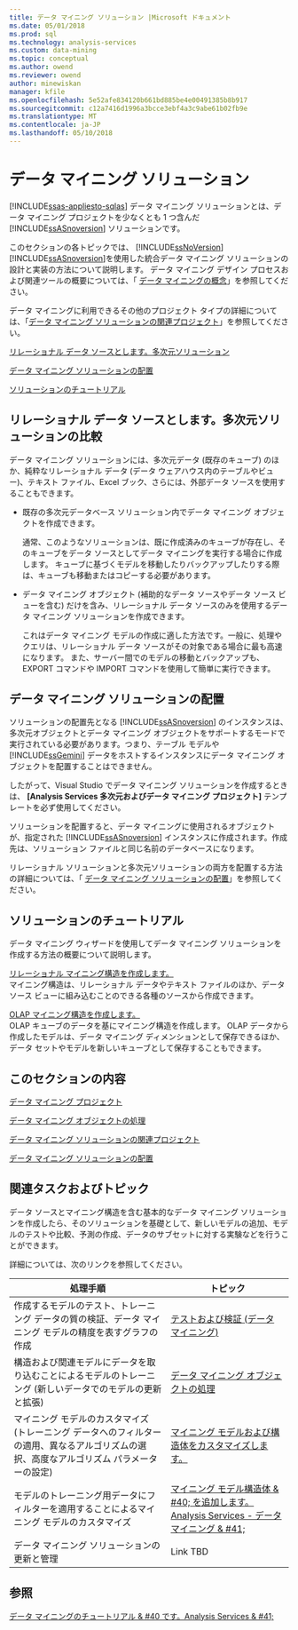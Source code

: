 ```yaml
---
title: データ マイニング ソリューション |Microsoft ドキュメント
ms.date: 05/01/2018
ms.prod: sql
ms.technology: analysis-services
ms.custom: data-mining
ms.topic: conceptual
ms.author: owend
ms.reviewer: owend
author: minewiskan
manager: kfile
ms.openlocfilehash: 5e52afe834120b661bd885be4e00491385b8b917
ms.sourcegitcommit: c12a7416d1996a3bcce3ebf4a3c9abe61b02fb9e
ms.translationtype: MT
ms.contentlocale: ja-JP
ms.lasthandoff: 05/10/2018
---
```

# <a name="data-mining-solutions"></a>データ マイニング ソリューション
[!INCLUDE[ssas-appliesto-sqlas](../../includes/ssas-appliesto-sqlas.md)]
  データ マイニング ソリューションとは、データ マイニング プロジェクトを少なくとも 1 つ含んだ [!INCLUDE[ssASnoversion](../../includes/ssasnoversion-md.md)] ソリューションです。  
  
 このセクションの各トピックでは、 [!INCLUDE[ssNoVersion](../../includes/ssnoversion-md.md)] [!INCLUDE[ssASnoversion](../../includes/ssasnoversion-md.md)]を使用した統合データ マイニング ソリューションの設計と実装の方法について説明します。 データ マイニング デザイン プロセスおよび関連ツールの概要については、「 [データ マイニングの概念](../../analysis-services/data-mining/data-mining-concepts.md)」を参照してください。  
  
 データ マイニングに利用できるその他のプロジェクト タイプの詳細については、「[データ マイニング ソリューションの関連プロジェクト](../../analysis-services/data-mining/related-projects-for-data-mining-solutions.md)」を参照してください。  
  
 [リレーショナル データ ソースとします。多次元ソリューション](#bkmk_RelMD)  
  
 [データ マイニング ソリューションの配置](#bkmk_Deploy)  
  
 [ソリューションのチュートリアル](#bkmk_Walkthru)  
  
##  <a name="bkmk_RelMD"></a>リレーショナル データ ソースとします。多次元ソリューションの比較  
 データ マイニング ソリューションには、多次元データ (既存のキューブ) のほか、純粋なリレーショナル データ (データ ウェアハウス内のテーブルやビュー)、テキスト ファイル、Excel ブック、さらには、外部データ ソースを使用することもできます。  
  
-   既存の多次元データベース ソリューション内でデータ マイニング オブジェクトを作成できます。  
  
     通常、このようなソリューションは、既に作成済みのキューブが存在し、そのキューブをデータ ソースとしてデータ マイニングを実行する場合に作成します。 キューブに基づくモデルを移動したりバックアップしたりする際は、キューブも移動またはコピーする必要があります。  
  
-   データ マイニング オブジェクト (補助的なデータ ソースやデータ ソース ビューを含む) だけを含み、リレーショナル データ ソースのみを使用するデータ マイニング ソリューションを作成できます。  
  
     これはデータ マイニング モデルの作成に適した方法です。一般に、処理やクエリは、リレーショナル データ ソースがその対象である場合に最も高速になります。 また、サーバー間でのモデルの移動とバックアップも、EXPORT コマンドや IMPORT コマンドを使用して簡単に実行できます。  
  
##  <a name="bkmk_Deploy"></a> データ マイニング ソリューションの配置  
 ソリューションの配置先となる [!INCLUDE[ssASnoversion](../../includes/ssasnoversion-md.md)] のインスタンスは、多次元オブジェクトとデータ マイニング オブジェクトをサポートするモードで実行されている必要があります。つまり、テーブル モデルや [!INCLUDE[ssGemini](../../includes/ssgemini-md.md)] データをホストするインスタンスにデータ マイニング オブジェクトを配置することはできません。  
  
 したがって、Visual Studio でデータ マイニング ソリューションを作成するときは、 **[Analysis Services 多次元およびデータ マイニング プロジェクト]** テンプレートを必ず使用してください。  
  
 ソリューションを配置すると、データ マイニングに使用されるオブジェクトが、指定された [!INCLUDE[ssASnoversion](../../includes/ssasnoversion-md.md)] インスタンスに作成されます。作成先は、ソリューション ファイルと同じ名前のデータベースになります。  
  
 リレーショナル ソリューションと多次元ソリューションの両方を配置する方法の詳細については、「 [データ マイニング ソリューションの配置](../../analysis-services/data-mining/deployment-of-data-mining-solutions.md)」を参照してください。  
  
##  <a name="bkmk_Walkthru"></a> ソリューションのチュートリアル  
 データ マイニング ウィザードを使用してデータ マイニング ソリューションを作成する方法の概要について説明します。  
  
 [リレーショナル マイニング構造を作成します。](../../analysis-services/data-mining/create-a-relational-mining-structure.md)  
 マイニング構造は、リレーショナル データやテキスト ファイルのほか、データ ソース ビューに組み込むことのできる各種のソースから作成できます。  
  
 [OLAP マイニング構造を作成します。](../../analysis-services/data-mining/create-an-olap-mining-structure.md)  
 OLAP キューブのデータを基にマイニング構造を作成します。 OLAP データから作成したモデルは、データ マイニング ディメンションとして保存できるほか、データ セットやモデルを新しいキューブとして保存することもできます。  
  
## <a name="in-this-section"></a>このセクションの内容  
 [データ マイニング プロジェクト](../../analysis-services/data-mining/data-mining-projects.md)  
  
 [データ マイニング オブジェクトの処理](../../analysis-services/data-mining/processing-data-mining-objects.md)  
  
 [データ マイニング ソリューションの関連プロジェクト](../../analysis-services/data-mining/related-projects-for-data-mining-solutions.md)  
  
 [データ マイニング ソリューションの配置](../../analysis-services/data-mining/deployment-of-data-mining-solutions.md)  
  
## <a name="related-tasks-and-topics"></a>関連タスクおよびトピック  
 データ ソースとマイニング構造を含む基本的なデータ マイニング ソリューションを作成したら、そのソリューションを基礎として、新しいモデルの追加、モデルのテストや比較、予測の作成、データのサブセットに対する実験などを行うことができます。  
  
 詳細については、次のリンクを参照してください。  
  
|処理手順|トピック|  
|-----------|------------|  
|作成するモデルのテスト、トレーニング データの質の検証、データ マイニング モデルの精度を表すグラフの作成|[テストおよび検証 &#40;データ マイニング&#41;](../../analysis-services/data-mining/testing-and-validation-data-mining.md)|  
|構造および関連モデルにデータを取り込むことによるモデルのトレーニング (新しいデータでのモデルの更新と拡張)|[データ マイニング オブジェクトの処理](../../analysis-services/data-mining/processing-data-mining-objects.md)|  
|マイニング モデルのカスタマイズ (トレーニング データへのフィルターの適用、異なるアルゴリズムの選択、高度なアルゴリズム パラメーターの設定)|[マイニング モデルおよび構造体をカスタマイズします。](../../analysis-services/data-mining/customize-mining-models-and-structure.md)|  
|モデルのトレーニング用データにフィルターを適用することによるマイニング モデルのカスタマイズ|[マイニング モデル構造体 & #40; を追加します。Analysis Services - データ マイニング & #41;](../../analysis-services/data-mining/add-mining-models-to-a-structure-analysis-services-data-mining.md)|  
|データ マイニング ソリューションの更新と管理|Link TBD|  
  
## <a name="see-also"></a>参照  
 [データ マイニングのチュートリアル & #40 です。Analysis Services & #41;](../../analysis-services/data-mining-tutorials-analysis-services.md)  
  
  
